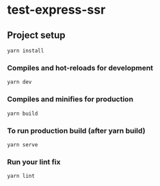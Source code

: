 # test-express-ssr

## Project setup
```
yarn install
```

### Compiles and hot-reloads for development
```
yarn dev
```

### Compiles and minifies for production
```
yarn build
```

### To run production build (after yarn build)
```
yarn serve
```

### Run your lint fix
```
yarn lint
```
